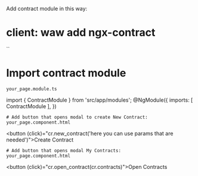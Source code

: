 Add contract module in this way:
# client: waw add ngx-contract
``
# Import contract module 
```
your_page.module.ts
```
import { ContractModule } from 'src/app/modules';
@NgModule({
	imports: [
		ContractModule
	],
})
```
# Add button that opens modal to create New Contract:
your_page.component.html
```
<button (click)="cr.new_contract('here you can use params that are needed')">Create Contract</button>
```
# Add button that opens modal My Contracts:
your_page.component.html
```
<button (click)="cr.open_contract(cr.contracts)">Open Contracts</button>
